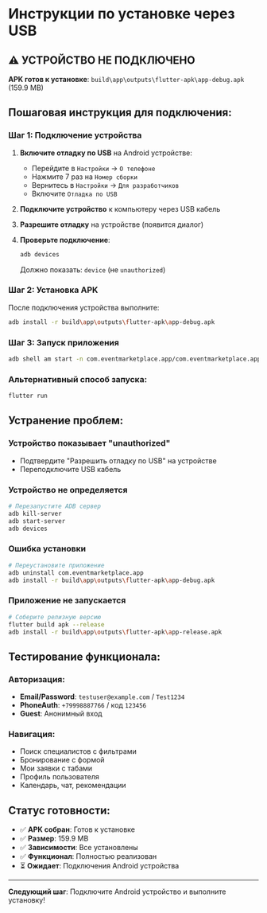 # Инструкции по установке через USB

## ⚠️ УСТРОЙСТВО НЕ ПОДКЛЮЧЕНО

**APK готов к установке**: `build\app\outputs\flutter-apk\app-debug.apk` (159.9 MB)

## Пошаговая инструкция для подключения:

### Шаг 1: Подключение устройства

1. **Включите отладку по USB** на Android устройстве:
   - Перейдите в `Настройки` → `О телефоне`
   - Нажмите 7 раз на `Номер сборки`
   - Вернитесь в `Настройки` → `Для разработчиков`
   - Включите `Отладка по USB`

2. **Подключите устройство** к компьютеру через USB кабель

3. **Разрешите отладку** на устройстве (появится диалог)

4. **Проверьте подключение**:
   ```bash
   adb devices
   ```
   Должно показать: `device` (не `unauthorized`)

### Шаг 2: Установка APK

После подключения устройства выполните:

```bash
adb install -r build\app\outputs\flutter-apk\app-debug.apk
```

### Шаг 3: Запуск приложения

```bash
adb shell am start -n com.eventmarketplace.app/com.eventmarketplace.app.MainActivity
```

### Альтернативный способ запуска:

```bash
flutter run
```

## Устранение проблем:

### Устройство показывает "unauthorized"
- Подтвердите "Разрешить отладку по USB" на устройстве
- Переподключите USB кабель

### Устройство не определяется
```bash
# Перезапустите ADB сервер
adb kill-server
adb start-server
adb devices
```

### Ошибка установки
```bash
# Переустановите приложение
adb uninstall com.eventmarketplace.app
adb install -r build\app\outputs\flutter-apk\app-debug.apk
```

### Приложение не запускается
```bash
# Соберите релизную версию
flutter build apk --release
adb install -r build\app\outputs\flutter-apk\app-release.apk
```

## Тестирование функционала:

### Авторизация:
- **Email/Password**: `testuser@example.com` / `Test1234`
- **PhoneAuth**: `+79998887766` / код `123456`
- **Guest**: Анонимный вход

### Навигация:
- Поиск специалистов с фильтрами
- Бронирование с формой
- Мои заявки с табами
- Профиль пользователя
- Календарь, чат, рекомендации

## Статус готовности:

- ✅ **APK собран**: Готов к установке
- ✅ **Размер**: 159.9 MB
- ✅ **Зависимости**: Все установлены
- ✅ **Функционал**: Полностью реализован
- ⏳ **Ожидает**: Подключения Android устройства

---

**Следующий шаг**: Подключите Android устройство и выполните установку!






















